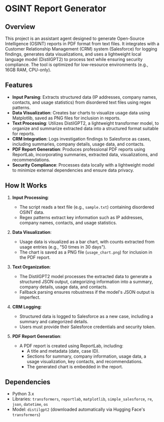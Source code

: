 # OSINT Report Generator

## Overview
This project is an assistant agent designed to generate Open-Source Intelligence (OSINT) reports in PDF format from text files. It integrates with a Customer Relationship Management (CRM) system (Salesforce) for logging findings, generates data visualizations, and uses a lightweight local language model (DistilGPT2) to process text while ensuring security compliance. The tool is optimized for low-resource environments (e.g., 16GB RAM, CPU-only).

## Features
- **Input Parsing**: Extracts structured data (IP addresses, company names, contacts, and usage statistics) from disordered text files using regex patterns.
- **Data Visualization**: Creates bar charts to visualize usage data using Matplotlib, saved as PNG files for inclusion in reports.
- **Text Processing**: Utilizes DistilGPT2, a lightweight transformer model, to organize and summarize extracted data into a structured format suitable for reports.
- **CRM Integration**: Logs investigation findings to Salesforce as cases, including summaries, company details, usage data, and contacts.
- **PDF Report Generation**: Produces professional PDF reports using ReportLab, incorporating summaries, extracted data, visualizations, and recommendations.
- **Security Compliance**: Processes data locally with a lightweight model to minimize external dependencies and ensure data privacy.

## How It Works
1. **Input Processing**:
   - The script reads a text file (e.g., `sample.txt`) containing disordered OSINT data.
   - Regex patterns extract key information such as IP addresses, company names, contacts, and usage statistics.

2. **Data Visualization**:
   - Usage data is visualized as a bar chart, with counts extracted from usage entries (e.g., "50 times in 30 days").
   - The chart is saved as a PNG file (`usage_chart.png`) for inclusion in the PDF report.

3. **Text Organization**:
   - The DistilGPT2 model processes the extracted data to generate a structured JSON output, categorizing information into a summary, company details, usage data, and contacts.
   - Fallback parsing ensures robustness if the model's JSON output is imperfect.

4. **CRM Logging**:
   - Structured data is logged to Salesforce as a new case, including a summary and categorized details.
   - Users must provide their Salesforce credentials and security token.

5. **PDF Report Generation**:
   - A PDF report is created using ReportLab, including:
     - A title and metadata (date, case ID).
     - Sections for summary, company information, usage data, a usage visualization, key contacts, and recommendations.
     - The generated chart is embedded in the report.

## Dependencies
- Python 3.x
- Libraries: `transformers`, `reportlab`, `matplotlib`, `simple_salesforce`, `re`, `json`, `datetime`, `os`
- Model: `distilgpt2` (downloaded automatically via Hugging Face's `transformers`)



  
